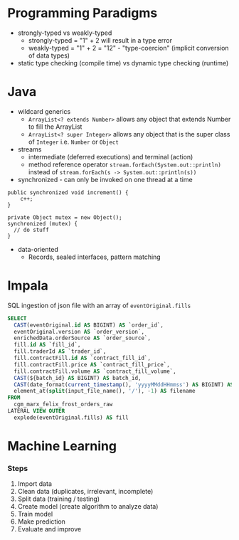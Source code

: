 # Programming Paradigms
- strongly-typed vs weakly-typed
  - strongly-typed = "1" + 2 will result in a type error
  - weakly-typed = "1" + 2 = "12" - "type-coercion" (implicit conversion of data types)
- static type checking (compile time) vs dynamic type checking (runtime)

# Java
- wildcard generics
  - `ArrayList<? extends Number>` allows any object that extends Number to fill the ArrayList
  - `ArrayList<? super Integer>` allows any object that is the super class of `Integer` i.e. `Number` or `Object`
- streams
  - intermediate (deferred executions) and terminal (action)
  - method reference operator `stream.forEach(System.out::println)` instead of `stream.forEach(s -> System.out::println(s))`
- synchronized - can only be invoked on one thread at a time
```
public synchronized void increment() {
    c++;
}
```
```
private Object mutex = new Object();
synchronized (mutex) {
  // do stuff
}
```
- data-oriented
  - Records, sealed interfaces, pattern matching

# Impala
SQL ingestion of json file with an array of `eventOriginal.fills`
```sql
SELECT 
  CAST(eventOriginal.id AS BIGINT) AS `order_id`,
  eventOriginal.version AS `order_version`,
  enrichedData.orderSource AS `order_source`,
  fill.id AS `fill_id`,
  fill.traderId AS `trader_id`,
  fill.contractFill.id AS `contract_fill_id`,
  fill.contractFill.price AS `contract_fill_price`,
  fill.contractFill.volume AS `contract_fill_volume`,
  CAST(${batch_id} AS BIGINT) AS batch_id,
  CAST(date_format(current_timestamp(), 'yyyyMMddHHmmss') AS BIGINT) AS `cdh_ingestion_time`,
  element_at(split(input_file_name(), '/'), -1) AS filename
FROM 
  cgm_marx_felix_frost_orders_raw
LATERAL VIEW OUTER
  explode(eventOriginal.fills) AS fill
```

# Machine Learning
### Steps
1. Import data
2. Clean data (duplicates, irrelevant, incomplete)
3. Split data (training / testing)
4. Create model (create algorithm to analyze data)
5. Train model
6. Make prediction
7. Evaluate and improve
